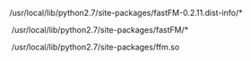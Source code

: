 /usr/local/lib/python2.7/site-packages/fastFM-0.2.11.dist-info/*

​    /usr/local/lib/python2.7/site-packages/fastFM/*

​    /usr/local/lib/python2.7/site-packages/ffm.so